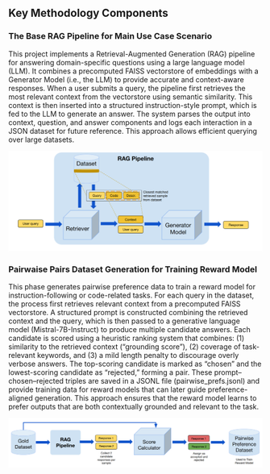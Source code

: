 ## Key Methodology Components

### The Base RAG Pipeline for Main Use Case Scenario

This project implements a Retrieval-Augmented Generation (RAG) pipeline for answering domain-specific questions using a large language model (LLM). It combines a precomputed FAISS vectorstore of embeddings with a Generator Model (i.e., the LLM) to provide accurate and context-aware responses. When a user submits a query, the pipeline first retrieves the most relevant context from the vectorstore using semantic similarity. This context is then inserted into a structured instruction-style prompt, which is fed to the LLM to generate an answer. The system parses the output into context, question, and answer components and logs each interaction in a JSON dataset for future reference. This approach allows efficient querying over large datasets.

<p align="center">
<img src="figs/Screenshot%20from%202025-08-26%2023-42-58.png" alt="RAG pipeline workflow" width="600"/>
</p>

### Pairwaise Pairs Dataset Generation for Training Reward Model

This phase generates pairwise preference data to train a reward model for instruction-following or code-related tasks. For each query in the dataset, the process first retrieves relevant context from a precomputed FAISS vectorstore. A structured prompt is constructed combining the retrieved context and the query, which is then passed to a generative language model (Mistral-7B-Instruct) to produce multiple candidate answers. Each candidate is scored using a heuristic ranking system that combines: (1) similarity to the retrieved context (“grounding score”), (2) coverage of task-relevant keywords, and (3) a mild length penalty to discourage overly verbose answers. The top-scoring candidate is marked as “chosen” and the lowest-scoring candidate as “rejected,” forming a pair. These prompt–chosen–rejected triples are saved in a JSONL file (pairwise_prefs.jsonl) and provide training data for reward models that can later guide preference-aligned generation. This approach ensures that the reward model learns to prefer outputs that are both contextually grounded and relevant to the task.



<p align="center">
<img src="figs/Screenshot from 2025-08-26 23-52-56.png" alt="RAG pipeline workflow" width="700"/>
</p>
